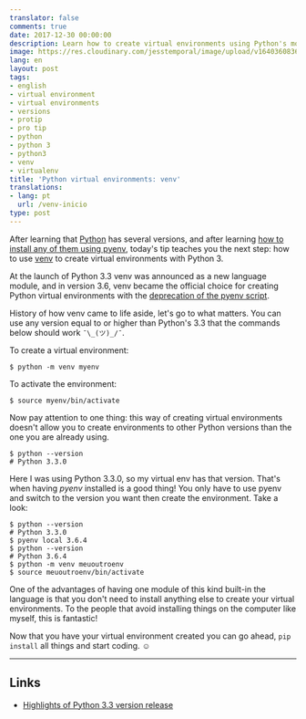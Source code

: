```yaml
---
translator: false
comments: true
date: 2017-12-30 00:00:00
description: Learn how to create virtual environments using Python's module venv
image: https://res.cloudinary.com/jesstemporal/image/upload/v1640360836/covers/pro_tip_voc9gk.png
lang: en
layout: post
tags:
- english
- virtual environment
- virtual environments
- versions
- protip
- pro tip
- python
- python 3
- python3
- venv
- virtualenv
title: 'Python virtual environments: venv'
translations:
- lang: pt
  url: /venv-inicio
type: post
---
```



After learning that [Python](https://www.python.org/) has several versions, and after learning [how to install any of them using pyenv](https://jtemporal.com/python-and-its-versions/), today's tip teaches you the next step: how to use [venv](https://docs.python.org/3/library/venv.html) to create virtual environments with Python 3.

At the launch of Python 3.3 venv was announced as a new language module, and in version 3.6, venv became the official choice for creating Python virtual environments with the [deprecation of the pyenv script](https://docs.python.org/dev/whatsnew/3.6.html#id8).

History of how venv came to life aside, let's go to what matters. You can use any version equal to or higher than Python's 3.3 that the commands below should work  `¯\_(ツ)_/¯`.

To create a virtual environment:

``` console
$ python -m venv myenv
```

To activate the environment:

``` console
$ source myenv/bin/activate
```

Now pay attention to one thing: this way of creating virtual environments doesn't allow you to create environments to other Python versions than the one you are already using.

``` console
$ python --version
# Python 3.3.0
```

Here I was using Python 3.3.0, so my virtual env has that version. That's when having _pyenv_ installed is a good thing! You only have to use pyenv and switch to the version you want then create the environment. Take a look:

``` console
$ python --version
# Python 3.3.0
$ pyenv local 3.6.4
$ python --version
# Python 3.6.4
$ python -m venv meuoutroenv
$ source meuoutroenv/bin/activate
```

One of the advantages of having one module of this kind built-in the language is that you don't need to install anything else to create your virtual environments. To the people that avoid installing things on the computer like myself, this is fantastic!

Now that you have your virtual environment created you can go ahead, `pip install` all things and start coding. ☺️

---

## Links

* [Highlights of Python 3.3 version release](https://docs.python.org/dev/whatsnew/3.3.html#summary-release-highlights "Highlights of Python 3.3 version release")
